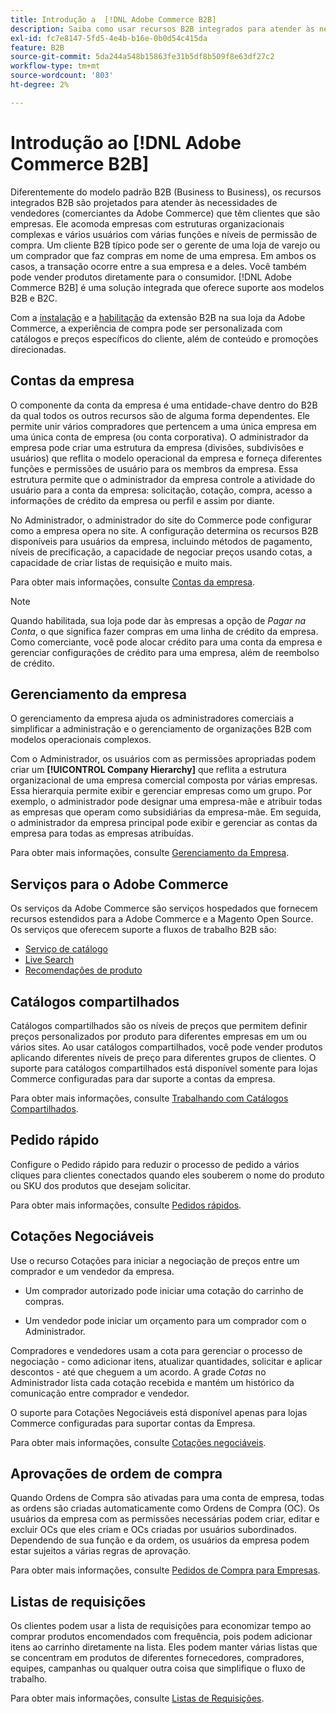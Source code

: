 ```yaml
---
title: Introdução a  [!DNL Adobe Commerce B2B]
description: Saiba como usar recursos B2B integrados para atender às necessidades de clientes empresariais.
exl-id: fc7e8147-5fd5-4e4b-b16e-0b0d54c415da
feature: B2B
source-git-commit: 5da244a548b15863fe31b5df8b509f8e63df27c2
workflow-type: tm+mt
source-wordcount: '803'
ht-degree: 2%

---
```


# Introdução ao [!DNL Adobe Commerce B2B]

Diferentemente do modelo padrão B2B (Business to Business), os recursos integrados B2B são projetados para atender às necessidades de vendedores (comerciantes da Adobe Commerce) que têm clientes que são empresas. Ele acomoda empresas com estruturas organizacionais complexas e vários usuários com várias funções e níveis de permissão de compra. Um cliente B2B típico pode ser o gerente de uma loja de varejo ou um comprador que faz compras em nome de uma empresa. Em ambos os casos, a transação ocorre entre a sua empresa e a deles. Você também pode vender produtos diretamente para o consumidor. [!DNL Adobe Commerce B2B] é uma solução integrada que oferece suporte aos modelos B2B e B2C.

Com a [instalação](install.md) e a [habilitação](enable-basic-features.md) da extensão B2B na sua loja da Adobe Commerce, a experiência de compra pode ser personalizada com catálogos e preços específicos do cliente, além de conteúdo e promoções direcionadas.

## Contas da empresa

O componente da conta da empresa é uma entidade-chave dentro do B2B da qual todos os outros recursos são de alguma forma dependentes. Ele permite unir vários compradores que pertencem a uma única empresa em uma única conta de empresa (ou conta corporativa). O administrador da empresa pode criar uma estrutura da empresa (divisões, subdivisões e usuários) que reflita o modelo operacional da empresa e forneça diferentes funções e permissões de usuário para os membros da empresa. Essa estrutura permite que o administrador da empresa controle a atividade do usuário para a conta da empresa: solicitação, cotação, compra, acesso a informações de crédito da empresa ou perfil e assim por diante.

No Administrador, o administrador do site do Commerce pode configurar como a empresa opera no site. A configuração determina os recursos B2B disponíveis para usuários da empresa, incluindo métodos de pagamento, níveis de precificação, a capacidade de negociar preços usando cotas, a capacidade de criar listas de requisição e muito mais.

Para obter mais informações, consulte [Contas da empresa](account-companies.md).

>[!NOTE]
>
>Quando habilitada, sua loja pode dar às empresas a opção de _Pagar na Conta_, o que significa fazer compras em uma linha de crédito da empresa. Como comerciante, você pode alocar crédito para uma conta da empresa e gerenciar configurações de crédito para uma empresa, além de reembolso de crédito.

## Gerenciamento da empresa

O gerenciamento da empresa ajuda os administradores comerciais a simplificar a administração e o gerenciamento de organizações B2B com modelos operacionais complexos.

Com o Administrador, os usuários com as permissões apropriadas podem criar um **[!UICONTROL Company Hierarchy]** que reflita a estrutura organizacional de uma empresa comercial composta por várias empresas. Essa hierarquia permite exibir e gerenciar empresas como um grupo. Por exemplo, o administrador pode designar uma empresa-mãe e atribuir todas as empresas que operam como subsidiárias da empresa-mãe. Em seguida, o administrador da empresa principal pode exibir e gerenciar as contas da empresa para todas as empresas atribuídas.

Para obter mais informações, consulte [Gerenciamento da Empresa](manage-companies.md).

## Serviços para o Adobe Commerce

Os serviços da Adobe Commerce são serviços hospedados que fornecem recursos estendidos para a Adobe Commerce e a Magento Open Source. Os serviços que oferecem suporte a fluxos de trabalho B2B são:

* [Serviço de catálogo](https://experienceleague.adobe.com/docs/commerce/catalog-service/guide-overview.html?lang=pt-BR)
* [Live Search](https://experienceleague.adobe.com/docs/commerce/live-search/guide-overview.html?lang=pt-BR)
* [Recomendações de produto](https://experienceleague.adobe.com/docs/commerce/product-recommendations/guide-overview.html?lang=pt-BR)

## Catálogos compartilhados

Catálogos compartilhados são os níveis de preços que permitem definir preços personalizados por produto para diferentes empresas em um ou vários sites. Ao usar catálogos compartilhados, você pode vender produtos aplicando diferentes níveis de preço para diferentes grupos de clientes. O suporte para catálogos compartilhados está disponível somente para lojas Commerce configuradas para dar suporte a contas da empresa.

Para obter mais informações, consulte [Trabalhando com Catálogos Compartilhados](catalog-shared.md).

## Pedido rápido

Configure o Pedido rápido para reduzir o processo de pedido a vários cliques para clientes conectados quando eles souberem o nome do produto ou SKU dos produtos que desejam solicitar.

Para obter mais informações, consulte [Pedidos rápidos](quick-order.md).

## Cotações Negociáveis

Use o recurso Cotações para iniciar a negociação de preços entre um comprador e um vendedor da empresa.

* Um comprador autorizado pode iniciar uma cotação do carrinho de compras.

* Um vendedor pode iniciar um orçamento para um comprador com o Administrador.

Compradores e vendedores usam a cota para gerenciar o processo de negociação - como adicionar itens, atualizar quantidades, solicitar e aplicar descontos - até que cheguem a um acordo. A grade _Cotas_ no Administrador lista cada cotação recebida e mantém um histórico da comunicação entre comprador e vendedor.

O suporte para Cotações Negociáveis está disponível apenas para lojas Commerce configuradas para suportar contas da Empresa.

Para obter mais informações, consulte [Cotações negociáveis](quotes.md).

## Aprovações de ordem de compra

Quando Ordens de Compra são ativadas para uma conta de empresa, todas as ordens são criadas automaticamente como Ordens de Compra (OC). Os usuários da empresa com as permissões necessárias podem criar, editar e excluir OCs que eles criam e OCs criadas por usuários subordinados. Dependendo de sua função e da ordem, os usuários da empresa podem estar sujeitos a várias regras de aprovação.

Para obter mais informações, consulte [Pedidos de Compra para Empresas](purchase-order-flow.md).

## Listas de requisições

Os clientes podem usar a lista de requisições para economizar tempo ao comprar produtos encomendados com frequência, pois podem adicionar itens ao carrinho diretamente na lista. Eles podem manter várias listas que se concentram em produtos de diferentes fornecedores, compradores, equipes, campanhas ou qualquer outra coisa que simplifique o fluxo de trabalho.

Para obter mais informações, consulte [Listas de Requisições](requisition-lists.md).
